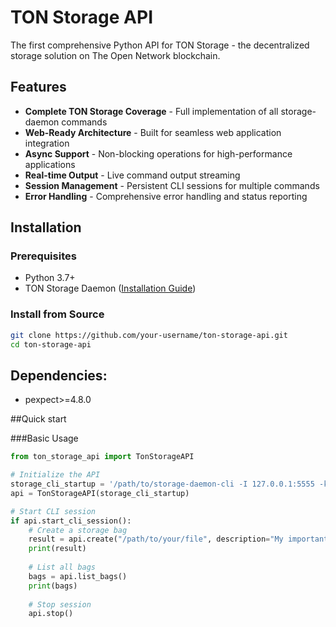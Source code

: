 # TON Storage API

The first comprehensive Python API for TON Storage - the decentralized storage solution on The Open Network blockchain.

## Features

- **Complete TON Storage Coverage** - Full implementation of all storage-daemon commands
- **Web-Ready Architecture** - Built for seamless web application integration
- **Async Support** - Non-blocking operations for high-performance applications
- **Real-time Output** - Live command output streaming
- **Session Management** - Persistent CLI sessions for multiple commands
- **Error Handling** - Comprehensive error handling and status reporting

## Installation

### Prerequisites

- Python 3.7+
- TON Storage Daemon ([Installation Guide](https://docs.ton.org/v3/guidelines/web3/ton-storage/storage-daemon))

### Install from Source

```bash
git clone https://github.com/your-username/ton-storage-api.git
cd ton-storage-api
```
## Dependencies:
- pexpect>=4.8.0

##Quick start

###Basic Usage

```python
from ton_storage_api import TonStorageAPI

# Initialize the API
storage_cli_startup = '/path/to/storage-daemon-cli -I 127.0.0.1:5555 -k /path/to/client -p /path/to/server.pub'
api = TonStorageAPI(storage_cli_startup)

# Start CLI session
if api.start_cli_session():
    # Create a storage bag
    result = api.create("/path/to/your/file", description="My important file")
    print(result)
    
    # List all bags
    bags = api.list_bags()
    print(bags)
    
    # Stop session
    api.stop()
```



  

